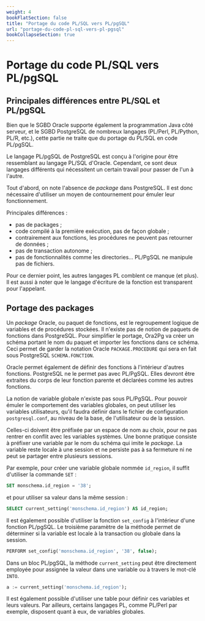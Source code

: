 ```yaml
---
weight: 4
bookFlatSection: false
title: "Portage du code PL/SQL vers PL/pgSQL"
url: "portage-du-code-pl-sql-vers-pl-pgsql"
bookCollapseSection: true
---
```


# Portage du code PL/SQL vers PL/pgSQL

## Principales différences entre PL/SQL et PL/pgSQL

Bien que le SGBD Oracle supporte également la programmation Java côté serveur, 
et le SGBD PostgreSQL de nombreux langages (PL/Perl, PL/Python, PL/R, etc.), 
cette partie ne traite que du portage du PL/SQL en code PL/pgSQL.

Le langage PL/pgSQL de PostgreSQL est conçu à l'origine pour être ressemblant au 
langage PL/SQL d'Oracle. Cependant, ce sont deux langages différents qui nécessitent 
un certain travail pour passer de l'un à l'autre.

Tout d'abord, on note l'absence de _package_ dans PostgreSQL. Il est donc 
nécessaire d'utiliser un moyen de contournement pour émuler leur fonctionnement.

Principales différences :

* pas de packages ;
* code compilé à la première exécution, pas de façon globale ;
* contrairement aux fonctions, les procédures ne peuvent pas retourner de données ;
* pas de transaction autonome ;
* pas de fonctionnalités comme les directories… PL/PgSQL ne manipule pas de fichiers.

Pour ce dernier point, les autres langages PL comblent ce manque (et plus). Il 
est aussi à noter que le langage d'écriture de la fonction est transparent pour
l'appelant.

## Portage des packages

Un _package_ Oracle, ou paquet de fonctions, est le regroupement logique de 
variables et de procédures stockées. Il n'existe pas de notion de paquets de 
fonctions dans PostgreSQL. Pour simplifier le portage, Ora2Pg va créer un schéma 
portant le nom du paquet et importer les fonctions dans ce schéma. Ceci permet 
de garder la notation Oracle `PACKAGE.PROCEDURE` qui sera en fait sous 
PostgreSQL `SCHEMA.FONCTION`.

Oracle permet également de définir des fonctions à l'intérieur d'autres fonctions. 
PostgreSQL ne le permet pas avec PL/PgSQL. Elles devront être extraites du corps 
de leur fonction parente et déclarées comme les autres fonctions.

La notion de variable globale n'existe pas sous PL/PgSQL. Pour pouvoir émuler le
comportement des variables globales, on peut utiliser les variables
utilisateurs, qu'il faudra définir dans le fichier de configuration
`postgresql.conf`, au niveau de la base, de l'utilisateur ou de la session.

Celles-ci doivent être préfixée par un espace de nom au choix, pour ne pas
rentrer en conflit avec les variables systèmes. Une bonne pratique consiste à
préfixer une variable par le nom du schéma qui imite le _package_. La variable
reste locale à une session et ne persiste pas à sa fermeture ni ne peut se
partager entre plusieurs sessions.

Par exemple, pour créer une variable globale nommée `id_region`, il suffit 
d'utiliser la commande `SET` :

```sql
SET monschema.id_region = '38';
```

et pour utiliser sa valeur dans la même session :

```sql
SELECT current_setting('monschema.id_region') AS id_region;
```

Il est également possible d'utiliser la fonction `set_config` à l'intérieur
d'une fonction PL/pgSQL. Le troisième paramètre de la méthode permet de
déterminer si la variable est locale à la transaction ou globale dans la
session.

```sql
PERFORM set_config('monschema.id_region', '38', false);
```

Dans un bloc PL/pgSQL, la méthode `current_setting` peut être directement
employée pour assignée la valeur dans une variable ou à travers le mot-clé
`INTO`.

```sql
a := current_setting('monschema.id_region');
```

Il est également possible d'utiliser une table pour définir ces variables et 
leurs valeurs. Par ailleurs, certains langages PL, comme PL/Perl par exemple, 
disposent quant à eux, de variables globales.
